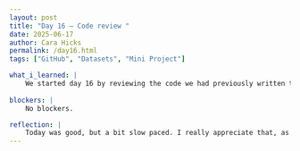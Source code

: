```yaml
---
layout: post
title: "Day 16 – Code review "
date: 2025-06-17
author: Cara Hicks
permalink: /day16.html
tags: ["GitHub", "Datasets", "Mini Project"]

what_i_learned: |
    We started day 16 by reviewing the code we had previously written together to merge the three datasets we found. After going through it, we decided it would be more effective for each of us to complete the same mini-project individually. Once finished, we planned to review our work as a group, discussing any mistakes we made or concepts we still found confusing. The mini project involved merging three different hospital records into a single dataset. This exercise helped reinforce our understanding of data merging while ensuring that everyone could complete the task on their own, with no one left behind. As usual, we ended the day by writing our daily blog post.
    
blockers: |
    No blockers.

reflection: |
    Today was good, but a bit slow paced. I really appreciate that, as a team, we can all come to a shared understanding of how we learn best. My project group thrives with hands on learning so mini projects have proven to be the most effective way for us to grasp concepts quickly. I struggled a bit with my mini project today, but once I took a step back and gave myself time to think, things started to click for me. I'm looking forward to meeting our teacher aide tomorrow and i'm curious to see what the dynamic will be like.
---
```

